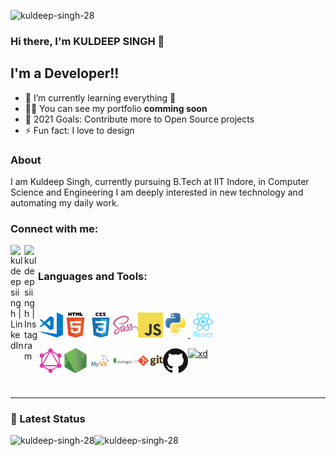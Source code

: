<p align="left"> <img src="https://komarev.com/ghpvc/?username=kuldeep-singh-28&label=Profile%20views&color=0e75b6&style=flat" alt="kuldeep-singh-28" /> </p>

### Hi there, I'm KULDEEP SINGH 👋

## I'm a Developer!!

- 🌱 I’m currently learning everything 🤣
- 👨‍💻 You can see my portfolio <strong>comming soon</strong>
- 🥅 2021 Goals: Contribute more to Open Source projects
- ⚡ Fun fact: I love to design

### About

I am Kuldeep Singh, currently pursuing B.Tech at IIT Indore, in Computer Science and Engineering
I am deeply interested in new technology and automating my daily work.
<br />

### Connect with me:

[<img align="left" alt="kuldeepsiingh | LinkedIn" width="22px" src="https://cdn.jsdelivr.net/npm/simple-icons@v3/icons/linkedin.svg" />][linkedin]
[<img align="left" alt="kuldeepsiingh | Instagram" width="22px" src="https://cdn.jsdelivr.net/npm/simple-icons@v3/icons/instagram.svg" />][instagram]
<br />

### Languages and Tools:
<br />
<p>
<img align="left" alt="Visual Studio Code" width="40px" src="https://raw.githubusercontent.com/github/explore/80688e429a7d4ef2fca1e82350fe8e3517d3494d/topics/visual-studio-code/visual-studio-code.png" />
<img align="left" alt="HTML5" width="40px" src="https://raw.githubusercontent.com/github/explore/80688e429a7d4ef2fca1e82350fe8e3517d3494d/topics/html/html.png" />
<img align="left" alt="CSS3" width="40px" src="https://raw.githubusercontent.com/github/explore/80688e429a7d4ef2fca1e82350fe8e3517d3494d/topics/css/css.png" />
<img align="left" alt="Sass" width="40px" src="https://raw.githubusercontent.com/github/explore/80688e429a7d4ef2fca1e82350fe8e3517d3494d/topics/sass/sass.png" />
<img align="left" alt="JavaScript" width="40px" src="https://raw.githubusercontent.com/github/explore/80688e429a7d4ef2fca1e82350fe8e3517d3494d/topics/javascript/javascript.png" />
<a href="https://www.python.org" target="_blank"> <img src="https://raw.githubusercontent.com/devicons/devicon/master/icons/python/python-original.svg" alt="python" width="40" height="40"/> </a>
<a href="https://reactjs.org/" target="_blank"> <img src="https://raw.githubusercontent.com/devicons/devicon/master/icons/react/react-original-wordmark.svg" alt="react" width="40" height="40"/> </a>
</p>
<p>
<img align="left" alt="GraphQL" width="40px" src="https://raw.githubusercontent.com/github/explore/80688e429a7d4ef2fca1e82350fe8e3517d3494d/topics/graphql/graphql.png" />
<img align="left" alt="Node.js" width="40px" src="https://raw.githubusercontent.com/github/explore/80688e429a7d4ef2fca1e82350fe8e3517d3494d/topics/nodejs/nodejs.png" />
<img align="left" alt="MySQL" width="40px" src="https://raw.githubusercontent.com/github/explore/80688e429a7d4ef2fca1e82350fe8e3517d3494d/topics/mysql/mysql.png" />
<img align="left" alt="MongoDB" width="40px" src="https://raw.githubusercontent.com/github/explore/80688e429a7d4ef2fca1e82350fe8e3517d3494d/topics/mongodb/mongodb.png" />
<img align="left" alt="Git" width="40px" src="https://raw.githubusercontent.com/github/explore/80688e429a7d4ef2fca1e82350fe8e3517d3494d/topics/git/git.png" />
<img align="left" alt="GitHub" width="40px" src="https://raw.githubusercontent.com/github/explore/78df643247d429f6cc873026c0622819ad797942/topics/github/github.png" />
<a href="https://www.adobe.com/products/xd.html" target="_blank"> <img src="https://cdn.worldvectorlogo.com/logos/adobe-xd.svg" alt="xd" width="40" height="40"/> </a> 
</p>
<br />
<br />

---

### 📕 Latest Status

<p><img align="left" src="https://github-readme-stats.vercel.app/api/top-langs?username=kuldeep-singh-28&show_icons=true&locale=en&layout=compact" alt="kuldeep-singh-28" /> </p>
<p>  &nbsp;<img align="left" src="https://github-readme-stats.vercel.app/api?username=kuldeep-singh-28&show_icons=true&locale=en" alt="kuldeep-singh-28" /></p>


[instagram]: https://www.instagram.com/kuldeepsingh_28/
[linkedin]: https://www.linkedin.com/in/kuldeepsiingh/

